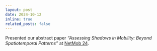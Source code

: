 ```yaml
---
layout: post
date: 2024-10-12
inline: true
related_posts: false
---
```


Presented our abstract paper _“Assessing Shadows in Mobility: Beyond Spatiotemporal Patterns”_ at [NetMob 24](https://netmob.org/www24/program).
